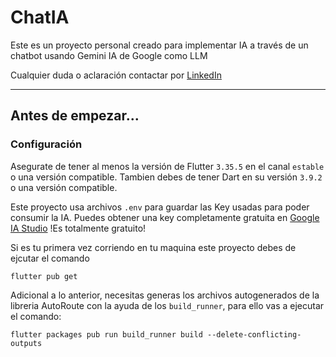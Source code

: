# ChatIA
Este es un proyecto personal creado para implementar IA a través de un chatbot usando Gemini IA de Google como LLM

Cualquier duda o aclaración contactar por [LinkedIn](https://www.linkedin.com/in/developer-mobile-jesus-alberto-aguilar-martinez/) 

--------

## Antes de empezar...

### Configuración

Asegurate de tener al menos la versión de Flutter `3.35.5` en el canal `estable` o una versión compatible. Tambien debes de tener Dart en su versión `3.9.2` o una versión compatible.

Este proyecto usa archivos `.env` para guardar las Key usadas para poder consumir la IA. Puedes obtener una key completamente gratuita en [Google IA Studio](https://aistudio.google.com/) !Es totalmente gratuito!

Si es tu primera vez corriendo en tu maquina este proyecto debes de ejcutar el comando 

```shell
flutter pub get
```

Adicional a lo anterior, necesitas generas los archivos autogenerados de la libreria AutoRoute con la ayuda de los `build_runner`, para ello vas a ejecutar el comando:

```shell
flutter packages pub run build_runner build --delete-conflicting-outputs
```
